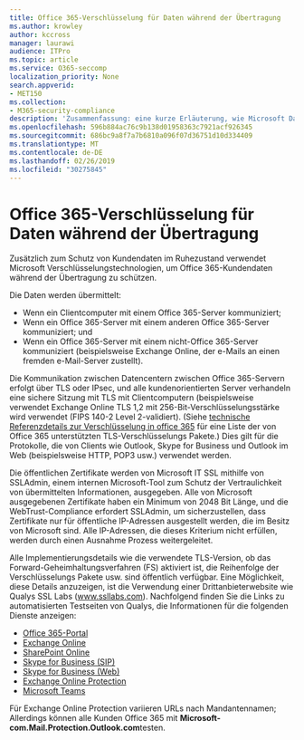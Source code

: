 ```yaml
---
title: Office 365-Verschlüsselung für Daten während der Übertragung
ms.author: krowley
author: kccross
manager: laurawi
audience: ITPro
ms.topic: article
ms.service: O365-seccomp
localization_priority: None
search.appverid:
- MET150
ms.collection:
- M365-security-compliance
description: 'Zusammenfassung: eine kurze Erläuterung, wie Microsoft Daten während der Übertragung verschlüsselt.'
ms.openlocfilehash: 596b884ac76c9b138d01958363c7921acf926345
ms.sourcegitcommit: 686bc9a8f7a7b6810a096f07d36751d10d334409
ms.translationtype: MT
ms.contentlocale: de-DE
ms.lasthandoff: 02/26/2019
ms.locfileid: "30275845"
---
```

# <a name="office-365-encryption-for-data-in-transit"></a>Office 365-Verschlüsselung für Daten während der Übertragung

Zusätzlich zum Schutz von Kundendaten im Ruhezustand verwendet Microsoft Verschlüsselungstechnologien, um Office 365-Kundendaten während der Übertragung zu schützen. 

Die Daten werden übermittelt:
- Wenn ein Clientcomputer mit einem Office 365-Server kommuniziert;
- Wenn ein Office 365-Server mit einem anderen Office 365-Server kommuniziert; und
- Wenn ein Office 365-Server mit einem nicht-Office 365-Server kommuniziert (beispielsweise Exchange Online, der e-Mails an einen fremden e-Mail-Server zustellt).

Die Kommunikation zwischen Datencentern zwischen Office 365-Servern erfolgt über TLS oder IPsec, und alle kundenorientierten Server verhandeln eine sichere Sitzung mit TLS mit Clientcomputern (beispielsweise verwendet Exchange Online TLS 1,2 mit 256-Bit-Verschlüsselungsstärke wird verwendet (FIPS 140-2 Level 2-validiert). (Siehe [technische Referenzdetails zur Verschlüsselung in office 365](https://support.office.com/article/Technical-reference-details-about-encryption-in-Office-365-862CBE93-4268-4EF9-BA79-277545ECF221) für eine Liste der von Office 365 unterstützten TLS-Verschlüsselungs Pakete.) Dies gilt für die Protokolle, die von Clients wie Outlook, Skype for Business und Outlook im Web (beispielsweise HTTP, POP3 usw.) verwendet werden.

Die öffentlichen Zertifikate werden von Microsoft IT SSL mithilfe von SSLAdmin, einem internen Microsoft-Tool zum Schutz der Vertraulichkeit von übermittelten Informationen, ausgegeben. Alle von Microsoft ausgegebenen Zertifikate haben ein Minimum von 2048 Bit Länge, und [](http://www.webtrust.org/homepage-documents/item70372.pdf) die WebTrust-Compliance erfordert SSLAdmin, um sicherzustellen, dass Zertifikate nur für öffentliche IP-Adressen ausgestellt werden, die im Besitz von Microsoft sind. Alle IP-Adressen, die dieses Kriterium nicht erfüllen, werden durch einen Ausnahme Prozess weitergeleitet.

Alle Implementierungsdetails wie die verwendete TLS-Version, ob das Forward-Geheimhaltungsverfahren (FS) aktiviert ist, die Reihenfolge der Verschlüsselungs Pakete usw. sind öffentlich verfügbar. Eine Möglichkeit, diese Details anzuzeigen, ist die Verwendung einer Drittanbieterwebsite wie Qualys SSL Labs (www.ssllabs.com). Nachfolgend finden Sie die Links zu automatisierten Testseiten von Qualys, die Informationen für die folgenden Dienste anzeigen:
- [Office 365-Portal](https://www.ssllabs.com/ssltest/analyze.html?d=portal.office.com&hideResults=on)
- [Exchange Online](https://www.ssllabs.com/ssltest/analyze.html?d=outlook.office365.com&hideResults=on)
- [SharePoint Online](https://www.ssllabs.com/ssltest/analyze.html?d=microsoft-my.sharepoint.com&hideResults=on)
- [Skype for Business (SIP)](https://www.ssllabs.com/ssltest/analyze.html?d=sipdir.online.lync.com)
- [Skype for Business (Web)](https://www.ssllabs.com/ssltest/analyze.html?d=webdir.online.lync.com&hideResults=on)
- [Exchange Online Protection](https://ssl-tools.net/mailservers/microsoft-com.mail.protection.outlook.com)
- [Microsoft Teams](https://www.ssllabs.com/ssltest/analyze.html?d=teams.microsoft.com&latest)

Für Exchange Online Protection variieren URLs nach Mandantennamen; Allerdings können alle Kunden Office 365 mit **Microsoft-com.Mail.Protection.Outlook.com**testen.
